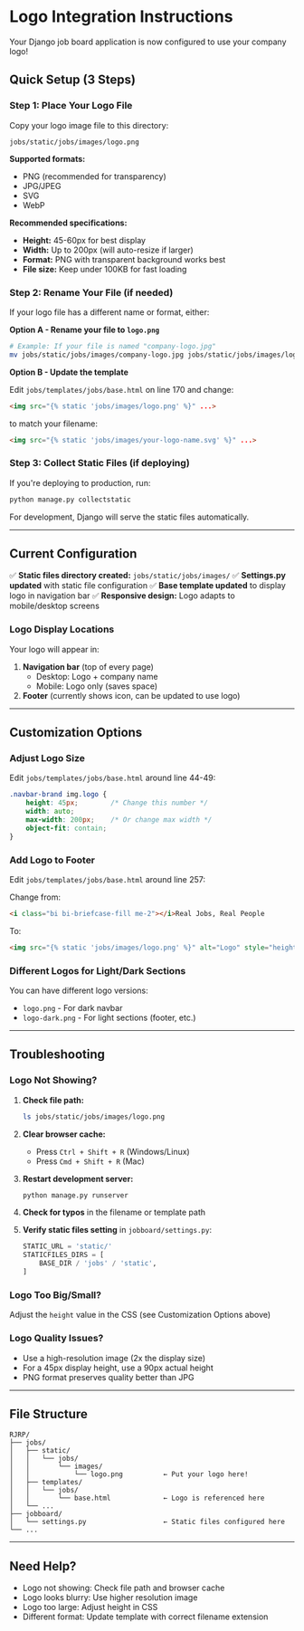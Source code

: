 # Logo Integration Instructions

Your Django job board application is now configured to use your company logo!

## Quick Setup (3 Steps)

### Step 1: Place Your Logo File

Copy your logo image file to this directory:
```
jobs/static/jobs/images/logo.png
```

**Supported formats:**
- PNG (recommended for transparency)
- JPG/JPEG
- SVG
- WebP

**Recommended specifications:**
- **Height:** 45-60px for best display
- **Width:** Up to 200px (will auto-resize if larger)
- **Format:** PNG with transparent background works best
- **File size:** Keep under 100KB for fast loading

### Step 2: Rename Your File (if needed)

If your logo file has a different name or format, either:

**Option A - Rename your file to `logo.png`**
```bash
# Example: If your file is named "company-logo.jpg"
mv jobs/static/jobs/images/company-logo.jpg jobs/static/jobs/images/logo.png
```

**Option B - Update the template**

Edit `jobs/templates/jobs/base.html` on line 170 and change:
```html
<img src="{% static 'jobs/images/logo.png' %}" ...>
```
to match your filename:
```html
<img src="{% static 'jobs/images/your-logo-name.svg' %}" ...>
```

### Step 3: Collect Static Files (if deploying)

If you're deploying to production, run:
```bash
python manage.py collectstatic
```

For development, Django will serve the static files automatically.

---

## Current Configuration

✅ **Static files directory created:** `jobs/static/jobs/images/`
✅ **Settings.py updated** with static file configuration
✅ **Base template updated** to display logo in navigation bar
✅ **Responsive design:** Logo adapts to mobile/desktop screens

### Logo Display Locations

Your logo will appear in:
1. **Navigation bar** (top of every page)
   - Desktop: Logo + company name
   - Mobile: Logo only (saves space)
2. **Footer** (currently shows icon, can be updated to use logo)

---

## Customization Options

### Adjust Logo Size

Edit `jobs/templates/jobs/base.html` around line 44-49:

```css
.navbar-brand img.logo {
    height: 45px;        /* Change this number */
    width: auto;
    max-width: 200px;    /* Or change max width */
    object-fit: contain;
}
```

### Add Logo to Footer

Edit `jobs/templates/jobs/base.html` around line 257:

Change from:
```html
<i class="bi bi-briefcase-fill me-2"></i>Real Jobs, Real People
```

To:
```html
<img src="{% static 'jobs/images/logo.png' %}" alt="Logo" style="height: 30px; margin-right: 10px;">Real Jobs, Real People
```

### Different Logos for Light/Dark Sections

You can have different logo versions:
- `logo.png` - For dark navbar
- `logo-dark.png` - For light sections (footer, etc.)

---

## Troubleshooting

### Logo Not Showing?

1. **Check file path:**
   ```bash
   ls jobs/static/jobs/images/logo.png
   ```

2. **Clear browser cache:**
   - Press `Ctrl + Shift + R` (Windows/Linux)
   - Press `Cmd + Shift + R` (Mac)

3. **Restart development server:**
   ```bash
   python manage.py runserver
   ```

4. **Check for typos** in the filename or template path

5. **Verify static files setting** in `jobboard/settings.py`:
   ```python
   STATIC_URL = 'static/'
   STATICFILES_DIRS = [
       BASE_DIR / 'jobs' / 'static',
   ]
   ```

### Logo Too Big/Small?

Adjust the `height` value in the CSS (see Customization Options above)

### Logo Quality Issues?

- Use a high-resolution image (2x the display size)
- For a 45px display height, use a 90px actual height
- PNG format preserves quality better than JPG

---

## File Structure

```
RJRP/
├── jobs/
│   ├── static/
│   │   └── jobs/
│   │       └── images/
│   │           └── logo.png          ← Put your logo here!
│   ├── templates/
│   │   └── jobs/
│   │       └── base.html             ← Logo is referenced here
│   └── ...
├── jobboard/
│   └── settings.py                   ← Static files configured here
└── ...
```

---

## Need Help?

- Logo not showing: Check file path and browser cache
- Logo looks blurry: Use higher resolution image
- Logo too large: Adjust height in CSS
- Different format: Update template with correct filename extension
